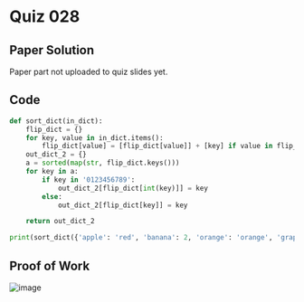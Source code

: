 # Quiz 028

## Paper Solution
Paper part not uploaded to quiz slides yet.
## Code
```.py
def sort_dict(in_dict):
    flip_dict = {}
    for key, value in in_dict.items():
        flip_dict[value] = [flip_dict[value]] + [key] if value in flip_dict else key
    out_dict_2 = {}
    a = sorted(map(str, flip_dict.keys()))
    for key in a:
        if key in '0123456789':
            out_dict_2[flip_dict[int(key)]] = key
        else:
            out_dict_2[flip_dict[key]] = key

    return out_dict_2

print(sort_dict({'apple': 'red', 'banana': 2, 'orange': 'orange', 'grape': 1, 'kiwi': 'brown', 'pear': 8}))
```
## Proof of Work
![image](https://github.com/user-attachments/assets/0f433b64-8df9-4097-aff3-09453761ba21)
